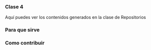 ### Clase 4 
Aquí puedes ver los contenidos generados en la clase de Repositorios

### Para que sirve


### Como contribuir
